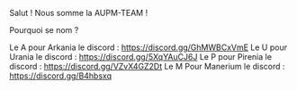Salut ! Nous somme la AUPM-TEAM ! 

Pourquoi se nom ? 

Le A pour Arkania le discord : https://discord.gg/GhMWBCxVmE 
Le U pour Urania le discord : https://discord.gg/5XqYAuCJ6J 
Le P pour Pirenia le discord : https://discord.gg/VZvX4GZ2Dt
Le M Pour Manerium le discord : https://discord.gg/B4hbsxq 
